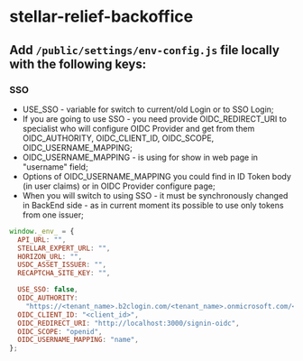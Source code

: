 # stellar-relief-backoffice

## Add `/public/settings/env-config.js` file locally with the following keys:

### SSO

- USE_SSO - variable for switch to current/old Login or to SSO Login;
- If you are going to use SSO - you need provide OIDC_REDIRECT_URI to specialist
  who will configure OIDC Provider and get from them OIDC_AUTHORITY,
  OIDC_CLIENT_ID, OIDC_SCOPE, OIDC_USERNAME_MAPPING;
- OIDC_USERNAME_MAPPING - is using for show in web page in "username" field;
- Options of OIDC_USERNAME_MAPPING you could find in ID Token body (in user
  claims) or in OIDC Provider configure page;
- When you will switch to using SSO - it must be synchronously changed in
  BackEnd side - as in current moment its possible to use only tokens from one
  issuer;

```javascript
window._env_ = {
  API_URL: "",
  STELLAR_EXPERT_URL: "",
  HORIZON_URL: "",
  USDC_ASSET_ISSUER: "",
  RECAPTCHA_SITE_KEY: "",

  USE_SSO: false,
  OIDC_AUTHORITY:
    "https://<tenant_name>.b2clogin.com/<tenant_name>.onmicrosoft.com/<policy_name>",
  OIDC_CLIENT_ID: "<client_id>",
  OIDC_REDIRECT_URI: "http://localhost:3000/signin-oidc",
  OIDC_SCOPE: "openid",
  OIDC_USERNAME_MAPPING: "name",
};
```
